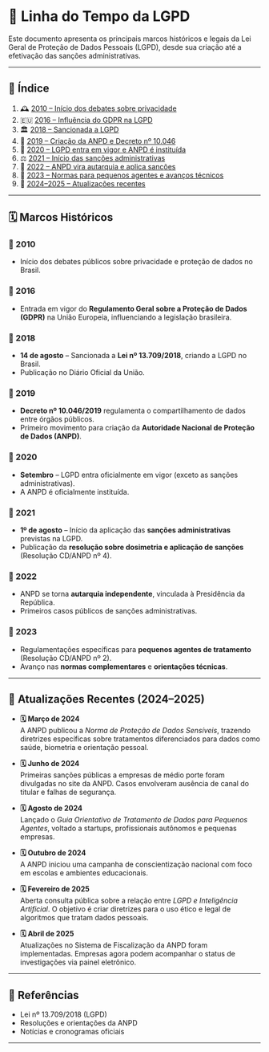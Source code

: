 # 🧾 Linha do Tempo da LGPD

Este documento apresenta os principais marcos históricos e legais da Lei Geral de Proteção de Dados Pessoais (LGPD), desde sua criação até a efetivação das sanções administrativas.

---

## 📌 Índice

1. 🕰️ [2010 – Início dos debates sobre privacidade](#-2010)
2. 🇪🇺 [2016 – Influência do GDPR na LGPD](#-2016)
3. 🏛️ [2018 – Sancionada a LGPD](#-2018)
4. 🏢 [2019 – Criação da ANPD e Decreto nº 10.046](#-2019--criação-da-anpd-e-decreto-nº-10046)
5. 📜 [2020 – LGPD entra em vigor e ANPD é instituída](#-2020--lgpd-entra-em-vigor-e-anpd-é-instituída)
6. ⚖️ [2021 – Início das sanções administrativas](#-2021--início-das-sanções-administrativas)
7. 🧾 [2022 – ANPD vira autarquia e aplica sanções](#-2022--anpd-vira-autarquia-e-aplica-sanções)
8. 🧩 [2023 – Normas para pequenos agentes e avanços técnicos](#-2023--normas-para-pequenos-agentes-e-avanços-técnicos)
9. 🔄 [2024–2025 – Atualizações recentes](#-20242025--atualizações-recentes)

---

## 🗓️ Marcos Históricos

### 📌 2010
- Início dos debates públicos sobre privacidade e proteção de dados no Brasil.

### 📌 2016
- Entrada em vigor do **Regulamento Geral sobre a Proteção de Dados (GDPR)** na União Europeia, influenciando a legislação brasileira.

### 📌 2018
- **14 de agosto** – Sancionada a **Lei nº 13.709/2018**, criando a LGPD no Brasil.
- Publicação no Diário Oficial da União.

### 📌 2019
- **Decreto nº 10.046/2019** regulamenta o compartilhamento de dados entre órgãos públicos.
- Primeiro movimento para criação da **Autoridade Nacional de Proteção de Dados (ANPD)**.

### 📌 2020
- **Setembro** – LGPD entra oficialmente em vigor (exceto as sanções administrativas).
- A ANPD é oficialmente instituída.

### 📌 2021
- **1º de agosto** – Início da aplicação das **sanções administrativas** previstas na LGPD.
- Publicação da **resolução sobre dosimetria e aplicação de sanções** (Resolução CD/ANPD nº 4).

### 📌 2022
- ANPD se torna **autarquia independente**, vinculada à Presidência da República.
- Primeiros casos públicos de sanções administrativas.

### 📌 2023
- Regulamentações específicas para **pequenos agentes de tratamento** (Resolução CD/ANPD nº 2).
- Avanço nas **normas complementares** e **orientações técnicas**.

---

## 📅 Atualizações Recentes (2024–2025)

- **🗓️ Março de 2024**  
  A ANPD publicou a *Norma de Proteção de Dados Sensíveis*, trazendo diretrizes específicas sobre tratamentos diferenciados para dados como saúde, biometria e orientação pessoal.

- **🗓️ Junho de 2024**  
  Primeiras sanções públicas a empresas de médio porte foram divulgadas no site da ANPD. Casos envolveram ausência de canal do titular e falhas de segurança.

- **🗓️ Agosto de 2024**  
  Lançado o *Guia Orientativo de Tratamento de Dados para Pequenos Agentes*, voltado a startups, profissionais autônomos e pequenas empresas.

- **🗓️ Outubro de 2024**  
  A ANPD iniciou uma campanha de conscientização nacional com foco em escolas e ambientes educacionais.

- **🗓️ Fevereiro de 2025**  
  Aberta consulta pública sobre a relação entre *LGPD e Inteligência Artificial*. O objetivo é criar diretrizes para o uso ético e legal de algoritmos que tratam dados pessoais.

- **🗓️ Abril de 2025**  
  Atualizações no Sistema de Fiscalização da ANPD foram implementadas. Empresas agora podem acompanhar o status de investigações via painel eletrônico.

---

## 📎 Referências

- Lei nº 13.709/2018 (LGPD)
- Resoluções e orientações da ANPD
- Notícias e cronogramas oficiais

---
